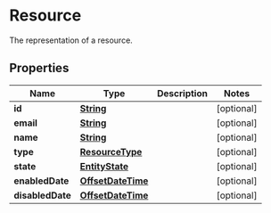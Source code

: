 

# Resource

The representation of a resource.

## Properties

| Name | Type | Description | Notes |
|------------ | ------------- | ------------- | -------------|
|**id** | [**String**](String.md) |  |  [optional] |
|**email** | [**String**](String.md) |  |  [optional] |
|**name** | [**String**](String.md) |  |  [optional] |
|**type** | [**ResourceType**](ResourceType.md) |  |  [optional] |
|**state** | [**EntityState**](EntityState.md) |  |  [optional] |
|**enabledDate** | [**OffsetDateTime**](OffsetDateTime.md) |  |  [optional] |
|**disabledDate** | [**OffsetDateTime**](OffsetDateTime.md) |  |  [optional] |




